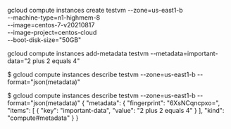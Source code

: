 gcloud compute instances create testvm --zone=us-east1-b \
--machine-type=n1-highmem-8 \
--image=centos-7-v20210817 \
--image-project=centos-cloud \
--boot-disk-size="50GB"

gcloud compute instances add-metadata testvm --metadata=important-data="2 plus 2 equals 4"


$ gcloud compute instances describe testvm --zone=us-east1-b --format="json(metadata)"

$ gcloud compute instances describe testvm --zone=us-east1-b --format="json(metadata)"
{
  "metadata": {
    "fingerprint": "6XsNCqncpxo=",
    "items": [
      {
        "key": "important-data",
        "value": "2 plus 2 equals 4"
      }
    ],
    "kind": "compute#metadata"
  }
}
